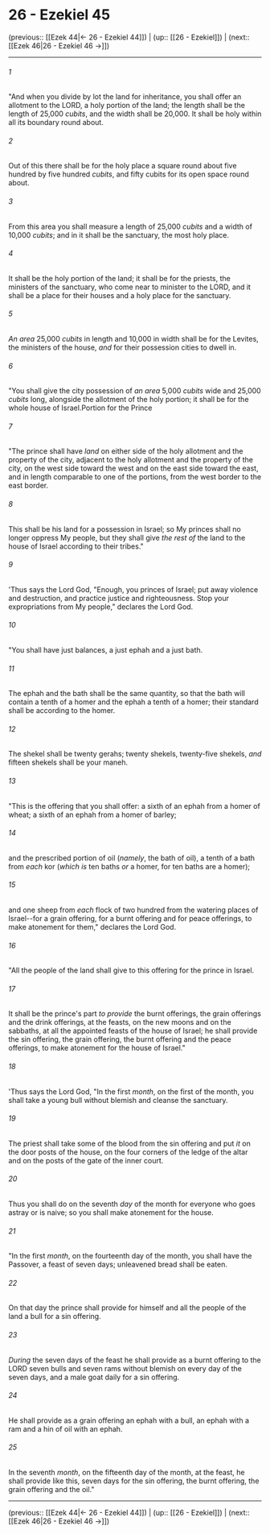 # 26 - Ezekiel 45

(previous:: [[Ezek 44|← 26 - Ezekiel 44]]) | (up:: [[26 - Ezekiel]]) | (next:: [[Ezek 46|26 - Ezekiel 46 →]])

***


###### 1 
"And when you divide by lot the land for inheritance, you shall offer an allotment to the LORD, a holy portion of the land; the length shall be the length of 25,000 _cubits_, and the width shall be 20,000. It shall be holy within all its boundary round about. 

###### 2 
Out of this there shall be for the holy place a square round about five hundred by five hundred _cubits_, and fifty cubits for its open space round about. 

###### 3 
From this area you shall measure a length of 25,000 _cubits_ and a width of 10,000 _cubits_; and in it shall be the sanctuary, the most holy place. 

###### 4 
It shall be the holy portion of the land; it shall be for the priests, the ministers of the sanctuary, who come near to minister to the LORD, and it shall be a place for their houses and a holy place for the sanctuary. 

###### 5 
_An area_ 25,000 _cubits_ in length and 10,000 in width shall be for the Levites, the ministers of the house, _and_ for their possession cities to dwell in. 

###### 6 
"You shall give the city possession of _an area_ 5,000 _cubits_ wide and 25,000 _cubits_ long, alongside the allotment of the holy portion; it shall be for the whole house of Israel.Portion for the Prince 

###### 7 
"The prince shall have _land_ on either side of the holy allotment and the property of the city, adjacent to the holy allotment and the property of the city, on the west side toward the west and on the east side toward the east, and in length comparable to one of the portions, from the west border to the east border. 

###### 8 
This shall be his land for a possession in Israel; so My princes shall no longer oppress My people, but they shall give _the rest of_ the land to the house of Israel according to their tribes." 

###### 9 
'Thus says the Lord God, "Enough, you princes of Israel; put away violence and destruction, and practice justice and righteousness. Stop your expropriations from My people," declares the Lord God. 

###### 10 
"You shall have just balances, a just ephah and a just bath. 

###### 11 
The ephah and the bath shall be the same quantity, so that the bath will contain a tenth of a homer and the ephah a tenth of a homer; their standard shall be according to the homer. 

###### 12 
The shekel shall be twenty gerahs; twenty shekels, twenty-five shekels, _and_ fifteen shekels shall be your maneh. 

###### 13 
"This is the offering that you shall offer: a sixth of an ephah from a homer of wheat; a sixth of an ephah from a homer of barley; 

###### 14 
and the prescribed portion of oil (_namely_, the bath of oil), a tenth of a bath from _each_ kor (_which is_ ten baths _or_ a homer, for ten baths are a homer); 

###### 15 
and one sheep from _each_ flock of two hundred from the watering places of Israel--for a grain offering, for a burnt offering and for peace offerings, to make atonement for them," declares the Lord God. 

###### 16 
"All the people of the land shall give to this offering for the prince in Israel. 

###### 17 
It shall be the prince's part _to provide_ the burnt offerings, the grain offerings and the drink offerings, at the feasts, on the new moons and on the sabbaths, at all the appointed feasts of the house of Israel; he shall provide the sin offering, the grain offering, the burnt offering and the peace offerings, to make atonement for the house of Israel." 

###### 18 
'Thus says the Lord God, "In the first _month_, on the first of the month, you shall take a young bull without blemish and cleanse the sanctuary. 

###### 19 
The priest shall take some of the blood from the sin offering and put _it_ on the door posts of the house, on the four corners of the ledge of the altar and on the posts of the gate of the inner court. 

###### 20 
Thus you shall do on the seventh _day_ of the month for everyone who goes astray or is naive; so you shall make atonement for the house. 

###### 21 
"In the first _month_, on the fourteenth day of the month, you shall have the Passover, a feast of seven days; unleavened bread shall be eaten. 

###### 22 
On that day the prince shall provide for himself and all the people of the land a bull for a sin offering. 

###### 23 
_During_ the seven days of the feast he shall provide as a burnt offering to the LORD seven bulls and seven rams without blemish on every day of the seven days, and a male goat daily for a sin offering. 

###### 24 
He shall provide as a grain offering an ephah with a bull, an ephah with a ram and a hin of oil with an ephah. 

###### 25 
In the seventh _month_, on the fifteenth day of the month, at the feast, he shall provide like this, seven days for the sin offering, the burnt offering, the grain offering and the oil."

***

(previous:: [[Ezek 44|← 26 - Ezekiel 44]]) | (up:: [[26 - Ezekiel]]) | (next:: [[Ezek 46|26 - Ezekiel 46 →]])
